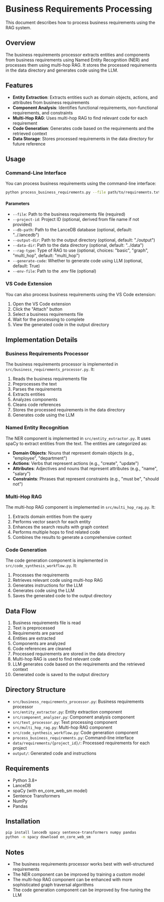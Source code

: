 # Business Requirements Processing

This document describes how to process business requirements using the RAG system.

## Overview

The business requirements processor extracts entities and components from business requirements using Named Entity Recognition (NER) and processes them using multi-hop RAG. It stores the processed requirements in the data directory and generates code using the LLM.

## Features

- **Entity Extraction**: Extracts entities such as domain objects, actions, and attributes from business requirements
- **Component Analysis**: Identifies functional requirements, non-functional requirements, and constraints
- **Multi-Hop RAG**: Uses multi-hop RAG to find relevant code for each requirement
- **Code Generation**: Generates code based on the requirements and the retrieved context
- **Data Storage**: Stores processed requirements in the data directory for future reference

## Usage

### Command-Line Interface

You can process business requirements using the command-line interface:

```bash
python process_business_requirements.py --file path/to/requirements.txt --project-id your-project-id --output-dir ./output
```

#### Parameters

- `--file`: Path to the business requirements file (required)
- `--project-id`: Project ID (optional, derived from file name if not provided)
- `--db-path`: Path to the LanceDB database (optional, default: "../.lancedb")
- `--output-dir`: Path to the output directory (optional, default: "./output")
- `--data-dir`: Path to the data directory (optional, default: "../data")
- `--rag-type`: Type of RAG to use (optional, choices: "basic", "graph", "multi_hop", default: "multi_hop")
- `--generate-code`: Whether to generate code using LLM (optional, default: True)
- `--env-file`: Path to the .env file (optional)

### VS Code Extension

You can also process business requirements using the VS Code extension:

1. Open the VS Code extension
2. Click the "Attach" button
3. Select a business requirements file
4. Wait for the processing to complete
5. View the generated code in the output directory

## Implementation Details

### Business Requirements Processor

The business requirements processor is implemented in `src/business_requirements_processor.py`. It:

1. Reads the business requirements file
2. Preprocesses the text
3. Parses the requirements
4. Extracts entities
5. Analyzes components
6. Cleans code references
7. Stores the processed requirements in the data directory
8. Generates code using the LLM

### Named Entity Recognition

The NER component is implemented in `src/entity_extractor.py`. It uses spaCy to extract entities from the text. The entities are categorized as:

- **Domain Objects**: Nouns that represent domain objects (e.g., "employee", "department")
- **Actions**: Verbs that represent actions (e.g., "create", "update")
- **Attributes**: Adjectives and nouns that represent attributes (e.g., "name", "salary")
- **Constraints**: Phrases that represent constraints (e.g., "must be", "should not")

### Multi-Hop RAG

The multi-hop RAG component is implemented in `src/multi_hop_rag.py`. It:

1. Extracts domain entities from the query
2. Performs vector search for each entity
3. Enhances the search results with graph context
4. Performs multiple hops to find related code
5. Combines the results to generate a comprehensive context

### Code Generation

The code generation component is implemented in `src/code_synthesis_workflow.py`. It:

1. Processes the requirements
2. Retrieves relevant code using multi-hop RAG
3. Generates instructions for the LLM
4. Generates code using the LLM
5. Saves the generated code to the output directory

## Data Flow

1. Business requirements file is read
2. Text is preprocessed
3. Requirements are parsed
4. Entities are extracted
5. Components are analyzed
6. Code references are cleaned
7. Processed requirements are stored in the data directory
8. Multi-hop RAG is used to find relevant code
9. LLM generates code based on the requirements and the retrieved context
10. Generated code is saved to the output directory

## Directory Structure

- `src/business_requirements_processor.py`: Business requirements processor
- `src/entity_extractor.py`: Entity extraction component
- `src/component_analyzer.py`: Component analysis component
- `src/text_processor.py`: Text processing component
- `src/multi_hop_rag.py`: Multi-hop RAG component
- `src/code_synthesis_workflow.py`: Code generation component
- `process_business_requirements.py`: Command-line interface
- `data/requirements/{project_id}/`: Processed requirements for each project
- `output/`: Generated code and instructions

## Requirements

- Python 3.8+
- LanceDB
- spaCy (with en_core_web_sm model)
- Sentence Transformers
- NumPy
- Pandas

## Installation

```bash
pip install lancedb spacy sentence-transformers numpy pandas
python -m spacy download en_core_web_sm
```

## Notes

- The business requirements processor works best with well-structured requirements
- The NER component can be improved by training a custom model
- The multi-hop RAG component can be enhanced with more sophisticated graph traversal algorithms
- The code generation component can be improved by fine-tuning the LLM
